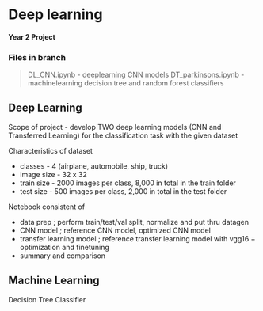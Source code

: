 # Deep learning
#### Year 2 Project
### Files in branch
> DL_CNN.ipynb - deeplearning CNN models
> DT_parkinsons.ipynb - machinelearning decision tree and random forest classifiers

## Deep Learning
Scope of project - develop TWO deep learning models (CNN and Transferred Learning) for the classification task with the given dataset


Characteristics of dataset
- classes - 4 (airplane, automobile, ship, truck)
- image size - 32 x 32
- train size - 2000 images per class, 8,000 in total in the train folder
- test size - 500 images per class, 2,000 in total in the test folder

Notebook consistent of
- data prep ; perform train/test/val split, normalize and put thru datagen
- CNN model ; reference CNN model, optimized CNN model
- transfer learning model ; reference transfer learning model with vgg16 + optimization and finetuning
- summary and comparison


## Machine Learning
Decision Tree Classifier
